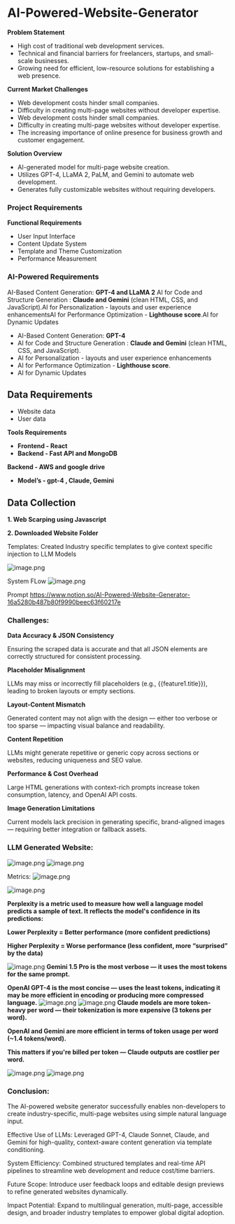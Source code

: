 # AI-Powered-Website-Generator

**Problem Statement**

- High cost of traditional web development services.
- Technical and financial barriers for freelancers, startups, and small-scale
businesses.
- Growing need for efficient, low-resource solutions for establishing a web
presence.

**Current Market Challenges**

- Web development costs hinder small companies.
- Difficulty in creating multi-page websites without developer expertise.
- Web development costs hinder small companies.
- Difficulty in creating multi-page websites without developer expertise.
- The increasing importance of online presence for business growth and customer
engagement.

**Solution Overview**

- AI-generated model for multi-page website creation.
- Utilizes GPT-4, LLaMA 2, PaLM, and Gemini to automate web development.
- Generates fully customizable websites without requiring developers.

### **Project Requirements**

**Functional Requirements**

- User Input Interface
- Content Update System
- Template and Theme Customization
- Performance Measurement

### **AI-Powered Requirements**

AI-Based Content Generation: **GPT-4 and LLaMA 2** AI for Code and Structure Generation : **Claude and Gemini** (clean HTML, CSS, and JavaScript).AI for Personalization - layouts and user experience enhancementsAI for Performance Optimization - **Lighthouse score**.AI for Dynamic Updates

- AI-Based Content Generation: **GPT-4**
- AI for Code and Structure Generation : **Claude and Gemini** (clean HTML, CSS, and JavaScript).
- AI for Personalization - layouts and user experience enhancements
- AI for Performance Optimization - **Lighthouse score**.
- AI for Dynamic Updates

## **Data Requirements**

- Website data
- User data

**Tools Requirements**

- **Frontend - React**
- **Backend - Fast API and MongoDB**

**Backend - AWS and google drive**

- **Model’s - gpt-4 , Claude, Gemini**

## **Data Collection**

**1. Web Scarping using Javascript**

**2. Downloaded Website Folder**

Templates:
Created Industry specific templates to give context specific injection to LLM Models

![image.png](https://prod-files-secure.s3.us-west-2.amazonaws.com/5d11e880-cfbc-4ea6-912a-20575d117a48/3726af26-89e4-4bec-a4ab-f018373ab2df/image.png)

System FLow 
![image.png](attachment:81628209-40f2-4072-b60f-b7458ed7c200:image.png)

Prompt 
https://www.notion.so/AI-Powered-Website-Generator-16a5280b487b80f9990beec63f60217e

### Challenges:

**Data Accuracy & JSON Consistency**

Ensuring the scraped data is accurate and that all JSON elements are correctly structured for consistent processing.

**Placeholder Misalignment**

LLMs may miss or incorrectly fill placeholders (e.g., {{feature1.title}}), leading to broken layouts or empty sections.

**Layout-Content Mismatch**

Generated content may not align with the design — either too verbose or too sparse — impacting visual balance and readability.

**Content Repetition**

LLMs might generate repetitive or generic copy across sections or websites, reducing uniqueness and SEO value.

**Performance & Cost Overhead**

Large HTML generations with context-rich prompts increase token consumption, latency, and OpenAI API costs.

**Image Generation Limitations**

Current models lack precision in generating specific, brand-aligned images — requiring better integration or fallback assets.

### **LLM Generated Website:**
![image.png](attachment:44d7211d-c45e-494a-a6e6-7da8c0125beb:image.png)
![image.png](attachment:b6735662-2f80-414d-9061-9748435d3711:image.png)

Metrics:
![image.png](attachment:c8a47377-7c56-4806-99ad-c2e8679eea3f:image.png)

![image.png](attachment:4d727884-bd10-493e-9e62-d881357f32cf:image.png)

**Perplexity is a metric used to measure how well a language model predicts a sample of text. It reflects the model's confidence in its predictions:**

**Lower Perplexity = Better performance (more confident predictions)**

**Higher Perplexity = Worse performance (less confident, more “surprised” by the data)**

![image.png](attachment:a9e3cb0e-07f9-4279-ba6a-a4b752a7d5a5:image.png)
**Gemini 1.5 Pro is the most verbose — it uses the most tokens for the same prompt.**

**OpenAI GPT-4 is the most concise — uses the least tokens, indicating it may be more efficient in encoding or producing more compressed language.**
![image.png](attachment:270397be-c4bc-4335-bf6c-2207b11f54c8:image.png)
![image.png](attachment:6295fb0f-dce0-4af3-b35e-ec3a8345511e:image.png)
**Claude models are more token-heavy per word — their tokenization is more expensive (3 tokens per word).**

**OpenAI and Gemini are more efficient in terms of token usage per word (~1.4 tokens/word).**

**This matters if you're billed per token — Claude outputs are costlier per word.**

![image.png](attachment:7f3581c7-5318-4bfd-bc6e-eb9578dd3fc9:image.png)
![image.png](attachment:8b34fdc8-8626-4098-ba10-f3e1a05339b7:image.png)


### Conclusion:

The AI-powered website generator successfully enables non-developers to create industry-specific, multi-page websites using simple natural language input.

Effective Use of LLMs: Leveraged GPT-4, Claude Sonnet, Claude, and Gemini for high-quality, context-aware content generation via template conditioning.

System Efficiency: Combined structured templates and real-time API pipelines to streamline web development and reduce cost/time barriers.

Future Scope: Introduce user feedback loops and editable design previews to refine generated websites dynamically.

Impact Potential: Expand to multilingual generation, multi-page, accessible design, and broader industry templates to empower global digital adoption.
